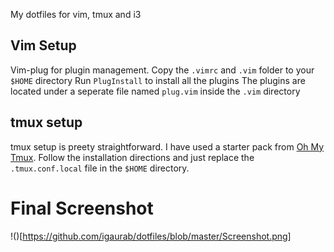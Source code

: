 My dotfiles for vim, tmux and i3

## Vim Setup

Vim-plug for plugin management.
Copy the `.vimrc` and `.vim` folder to your `$HOME` directory
Run `PlugInstall` to install all the plugins
The plugins are located under a seperate file named `plug.vim` inside the `.vim` directory

## tmux setup

tmux setup is preety straightforward. I have used a starter pack from [Oh My Tmux](https://github.com/gpakosz/.tmux). Follow the installation directions and just replace the `.tmux.conf.local` file in the `$HOME` directory.

# Final Screenshot
!()[https://github.com/igaurab/dotfiles/blob/master/Screenshot.png]
